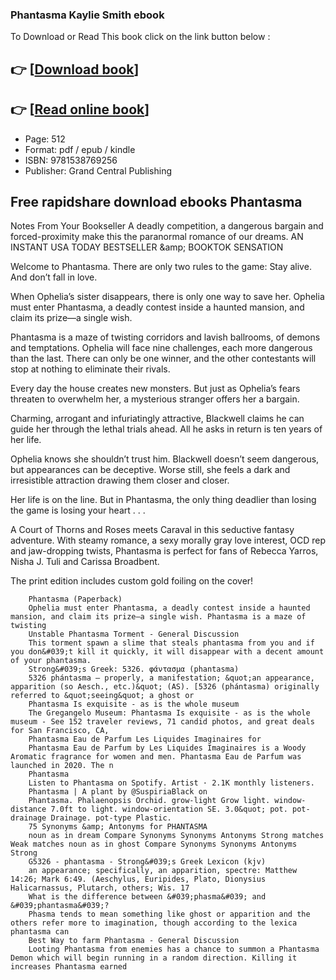 ### Phantasma Kaylie Smith ebook

To Download or Read This book click on the link button below :

## 👉  [**[Download book](http://ebooksharez.info/download.php?group=book&from=github.com&id=717091&lnk=1063 "Download book")**]

## 👉  [**[Read online book](http://ebooksharez.info/download.php?group=book&from=github.com&id=717091&lnk=1063 "Read online book")**]


* Page: 512
* Format: pdf / epub / kindle
* ISBN: 9781538769256
* Publisher: Grand Central Publishing



## Free rapidshare download ebooks Phantasma



Notes From Your Bookseller A deadly competition, a dangerous bargain and forced-proximity make this the paranormal romance of our dreams. AN INSTANT USA TODAY BESTSELLER &amp;amp; BOOKTOK SENSATION
 
 Welcome to Phantasma. There are only two rules to the game: Stay alive. And don’t fall in love.
 
 When Ophelia’s sister disappears, there is only one way to save her. Ophelia must enter Phantasma, a deadly contest inside a haunted mansion, and claim its prize—a single wish.
 
 Phantasma is a maze of twisting corridors and lavish ballrooms, of demons and temptations. Ophelia will face nine challenges, each more dangerous than the last. There can only be one winner, and the other contestants will stop at nothing to eliminate their rivals.
 
 Every day the house creates new monsters. But just as Ophelia’s fears threaten to overwhelm her, a mysterious stranger offers her a bargain.
 
 Charming, arrogant and infuriatingly attractive, Blackwell claims he can guide her through the lethal trials ahead. All he asks in return is ten years of her life.
 
 Ophelia knows she shouldn’t trust him. Blackwell doesn’t seem dangerous, but appearances can be deceptive. Worse still, she feels a dark and irresistible attraction drawing them closer and closer.
 
 Her life is on the line. But in Phantasma, the only thing deadlier than losing the game is losing your heart . . . 
 
 A Court of Thorns and Roses meets Caraval in this seductive fantasy adventure. With steamy romance, a sexy morally gray love interest, OCD rep and jaw-dropping twists, Phantasma is perfect for fans of Rebecca Yarros, Nisha J. Tuli and Carissa Broadbent.
 
 The print edition includes custom gold foiling on the cover!


        Phantasma (Paperback)
        Ophelia must enter Phantasma, a deadly contest inside a haunted mansion, and claim its prize—a single wish. Phantasma is a maze of twisting 
        Unstable Phantasma Torment - General Discussion
        This torment spawn a slime that steals phantasma from you and if you don&#039;t kill it quickly, it will disappear with a decent amount of your phantasma.
        Strong&#039;s Greek: 5326. φάντασμα (phantasma)
        5326 phántasma – properly, a manifestation; &quot;an appearance, apparition (so Aesch., etc.)&quot; (AS). [5326 (phántasma) originally referred to &quot;seeing&quot; a ghost or 
        Phantasma Is exquisite - as is the whole museum
        The Gregangelo Museum: Phantasma Is exquisite - as is the whole museum - See 152 traveler reviews, 71 candid photos, and great deals for San Francisco, CA, 
        Phantasma Eau de Parfum Les Liquides Imaginaires for
        Phantasma Eau de Parfum by Les Liquides Imaginaires is a Woody Aromatic fragrance for women and men. Phantasma Eau de Parfum was launched in 2020. The n
        Phantasma
        Listen to Phantasma on Spotify. Artist · 2.1K monthly listeners.
        Phantasma | A plant by @SuspiriaBlack on
        Phantasma. Phalaenopsis Orchid. grow-light Grow light. window-distance 7.0ft to light. window-orientation SE. 3.0&quot; pot. pot-drainage Drainage. pot-type Plastic.
        75 Synonyms &amp; Antonyms for PHANTASMA
        noun as in dream Compare Synonyms Synonyms Antonyms Strong matches Weak matches noun as in ghost Compare Synonyms Synonyms Antonyms Strong 
        G5326 - phantasma - Strong&#039;s Greek Lexicon (kjv)
        an appearance; specifically, an apparition, spectre: Matthew 14:26; Mark 6:49. (Aeschylus, Euripides, Plato, Dionysius Halicarnassus, Plutarch, others; Wis. 17 
        What is the difference between &#039;phasma&#039; and &#039;phantasma&#039;?
        Phasma tends to mean something like ghost or apparition and the others refer more to imagination, though according to the lexica phantasma can 
        Best Way to farm Phantasma - General Discussion
        Looting Phantasma from enemies has a chance to summon a Phantasma Demon which will begin running in a random direction. Killing it increases Phantasma earned 
    




